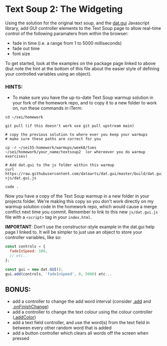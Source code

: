 # Text Soup 2: The Widgeting

Using the solution for the original text soup, and the [dat.gui](https://davidwalsh.name/dat-gui) Javascript library, add GUI controller elements to the Text Soup page to allow real-time control of the following paramaters from within the browser:

- fade in time (i.e. a range from 1 to 5000 milliseconds)
- fade out time
- font size

To get started, look at the examples on the package page linked to above (but note the hint at the bottom of this file about the easier style of defining your controlled variables using an object).


### HINTS:
- To make sure you have the up-to-date Text Soup warmup solution in your fork of the homework repo, and to copy it to a new folder to work on, run these commands in iTerm:
```
cd ~/sei/homework

git pull (if this doesn't work use git pull upstream main)

# copy the previous solution to where ever you keep your warmups
# make sure these paths are correct for you

cp -r ~/sei55-homework/warmups/week8/tues ~/sei/homework/your_name/textsoup2  (or whereever you do warmup exercises)

# Add dat.gui to the js folder within this warmup
curl https://raw.githubusercontent.com/dataarts/dat.gui/master/build/dat.gui.js >js/dat.gui.js

code .
```
Now you have a copy of the Text Soup warmup in a new folder in your projects folder. We're making this copy so you don't work directly on my warmup solution code in the homework repo, which would cause a merge conflict next time you commit. Remember to link to this new `js/dat.gui.js` file with a `<script>` tag in your `index.html`.

**IMPORTANT**: Don't use the constructor-style example in the dat.gui help page I linked to. It will be simpler to just use an object to store your controller variables, like so:
```js
const controls = {
  fadeInSpeed: 100,
  // etc..
};

const gui = new dat.GUI();
gui.add(controls, 'fadeInSpeed', 0, 5000) etc...
```


## BONUS:
- add a controller to change the add word interval (consider [.add](https://github.com/dataarts/dat.gui/blob/master/API.md#GUI+add) and [.onFinishChange](https://github.com/dataarts/dat.gui/blob/master/API.md#Controller+onFinishChange))
- add a controller to change the text colour using the colour controller ([.addColor](https://github.com/dataarts/dat.gui/blob/master/API.md#GUI+addColor))
- add a text field controller, and use the word(s) from the text field in between every other random word that is added
- add a button controller which clears all words off the screen when pressed